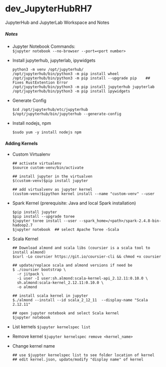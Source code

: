 # dev_JupyterHubRH7
JupyterHub and JupyterLab Workspace and Notes

##### Notes
- Jupyter Notebook Commands: <br/>
  `$jupyter notebook --no-browser --port=<port number>` <br/>

- Install jupyterhub, jupyterlab, ipywidgets <br/>
  ```
  python3 -m venv /opt/jupyterhub/
  /opt/jupyterhub/bin/python3 -m pip install wheel
  /opt/jupyterhub/bin/python3 -m pip install --upgrade pip    ## Fixes RustExtention Error
  /opt/jupyterhub/bin/python3 -m pip install jupyterhub jupyterlab
  /opt/jupyterhub/bin/python3 -m pip install ipywidgets
  ```
- Generate Config <br/>
  ```
  $cd /opt/jupyterhub/etc/jupyterhub
  $/opt/jupyterhub/bin/jupyterhub --generate-config
  ```

- Install nodejs, npm <br/>
  ```
  $sudo yum -y install nodejs npm
  ```

#### Adding Kernels
- Custom Virtualenv
  ```
  ## activate virtualenv
  $source custom-venv/bin/activate
  
  ## install jupyter in the virtualven
  $(custom-venv)$pip install jupyter
  
  ## add virtualvenv as jupyter kernel
  (custom-venv)$ipython kernel install --name "custom-venv" --user
  ```
- Spark Kernel (prerequisite: Java and local Spark installation)
  ```
  $pip install jupyter
  $pip install --upgrade toree
  $jupyter toree install --user --spark_home=/<path>/spark-2.4.8-bin-hadoop2.7
  $jupyter notebook  ## select Apache Toree -Scala
  ```
- Scala Kernel
  ```
  ## Download almond and scala libs (coursier is a scala tool to install almond)
  $curl -Lo coursier https://git.io/coursier-cli && chmod +x coursier
  
  ## update/replace scala and almond versions if need be
  $ ./coursier bootstrap \
    -r jitpack \
    -i user -I user:sh.almond:scala-kernel-api_2.12.11:0.10.0 \
    sh.almond:scala-kernel_2.12.11:0.10.0 \
    -o almond
    
  ## install scala kernel in jupyter
  $./almond --install --id scala_2_12_11  --display-name "Scala 2.12.11"
  
  ## open jupyter notebook and select Scala kernel
  $jupyter notebook
  ```
- List kernels
  `$jupyter kernelspec list` <br/>
  
- Remove kernel
  `$jupyter kernelspec remove <kernel_name>` <br/>

- Change kernel name
  ```
  ## use $juypter kernelspec list to see folder location of kernel
  ## edit kernel.json, update/modify "display name" of kernel
  ```
